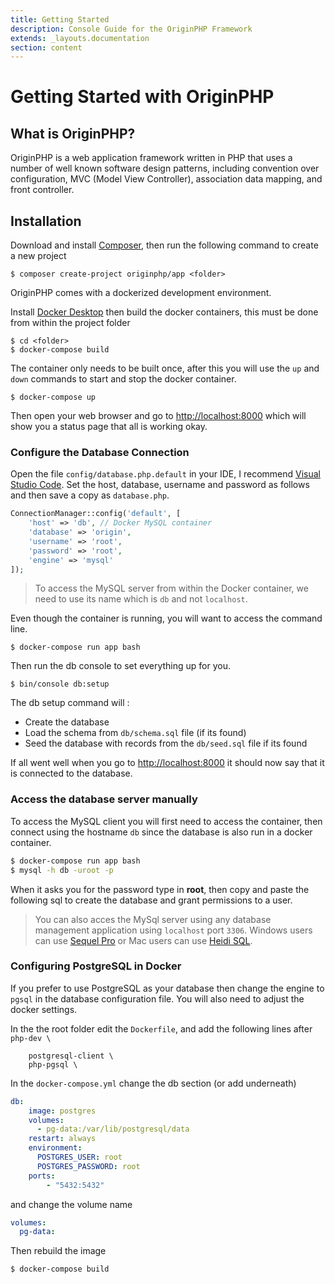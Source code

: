 ```yaml
---
title: Getting Started
description: Console Guide for the OriginPHP Framework
extends: _layouts.documentation
section: content
---
```

# Getting Started with OriginPHP

## What is OriginPHP?

OriginPHP is a web application framework written in PHP that uses a number of well known software design patterns, including convention over configuration, MVC (Model View Controller), association data mapping, and front controller.

## Installation

Download and install [Composer](https://getcomposer.org/doc/00-intro.md), then run the following command to create a new project

```linux
$ composer create-project originphp/app <folder>
```

OriginPHP comes with a dockerized development environment.

Install [Docker Desktop](https://www.docker.com/products/docker-desktop) then build the docker containers, this must be done from within the project folder

```linux
$ cd <folder>
$ docker-compose build
```

The container only needs to be built once, after this you will use the `up` and `down` commands to start and stop the docker container.

```linux
$ docker-compose up
```

Then open your web browser and go to [http://localhost:8000](http://localhost:8000)  which will show you a status page that all is working okay.

### Configure the Database Connection

Open the file `config/database.php.default` in your IDE, I recommend [Visual Studio Code](https://code.visualstudio.com/). Set the host, database, username and password as follows and then save a copy as `database.php`.

```php
ConnectionManager::config('default', [
    'host' => 'db', // Docker MySQL container
    'database' => 'origin',
    'username' => 'root',
    'password' => 'root',
    'engine' => 'mysql'
]);
```
> To access the MySQL server from within the Docker container, we need to use its name which is `db` and not `localhost`.

Even though the container is running, you will want to access the command line.

```linux
$ docker-compose run app bash
```

Then run the db console to set everything up for you.

```linux
$ bin/console db:setup
```

The db setup command will :

- Create the database
- Load the schema from `db/schema.sql` file (if its found)
- Seed the database with records from the `db/seed.sql` file if its found

If all went well when you go to [http://localhost:8000](http://localhost:8000)  it should now say that it is connected to the database.

### Access the database server manually

To access the MySQL client  you will first need to access the container, then connect using the hostname `db` since the database is also run in a docker container.

```bash
$ docker-compose run app bash
$ mysql -h db -uroot -p
```

When it asks you for the password type in **root**, then copy and paste the following sql to create the database and grant permissions to a user.

> You can also acces the MySql server using any database management application using `localhost` port `3306`. Windows users can use [Sequel Pro](https://www.sequelpro.com/) or Mac users can use [Heidi SQL](https://www.heidisql.com/).


### Configuring PostgreSQL in Docker

If you prefer to use PostgreSQL as your database then change the engine to `pgsql` in the database configuration file. You will also need to adjust the docker settings.

In the the root folder edit the `Dockerfile`, and add the following lines after `php-dev \` 
```
    postgresql-client \
    php-pgsql \
```

In the `docker-compose.yml` change the db section (or add underneath)

```yaml
db:
    image: postgres
    volumes:
      - pg-data:/var/lib/postgresql/data
    restart: always
    environment:
      POSTGRES_USER: root
      POSTGRES_PASSWORD: root
    ports:
        - "5432:5432"
```

and change the volume name

```yaml
volumes:
  pg-data:
```

Then rebuild the image

```linux
$ docker-compose build
```
